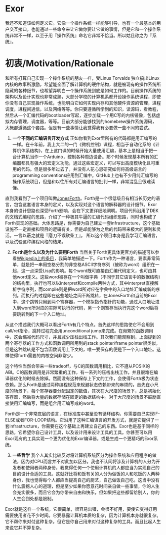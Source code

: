 # Exor
我还不知道该如何定义它。它像一个操作系统一样能够引导，也有一个最基本的用户交互接口，也能通过一些命令来让它做你要让它做的事情，但是它和一个操作系统非常不一样，以至于用『操作系统』命名它非常不恰当。所以姑且称之为『系统』。

# 初衷/Motivation/Rationale
和所有打算自己实现一个操作系统的朋友一样，受Linus Torvalds 独立搞出Linux内核的故事所激励，希望能全面了解计算机的硬件结构，就是被现有的操作系统所隐藏的各种细节，也希望弄明白一个操作系统到底是如何工作的。目前操作系统的架构以及设计实现也非常成熟，大部分学校的计算机系都开设操作系统课程，即使你没有自己实现操作系统，也能明白它如何实现内存和其他硬件资源的管理，进程调度，进程间通信，以及网络等等。你只要遵循所学到的知识，读源码，看教程，然后从一个汇编代码的bootloader写起，逐步加载一个用C写的内核镜像，包括虚拟内存管理，调度器，等等。目前大部分能够找到的homebrew操作系统源码，大概都遵循这个套路。但是有一些事情让我觉得我有必要做一些不同的尝试。

1. **一个不同的汇编语言开发方式**
 正如你看到Exor里所有的代码都是用汇编写的一样。在十年前，我上大二的一门《微机控制》课程，相当于自动化系的《计算机体系结构》，在上这门课的时候开始大量使用汇编，基本上是相当于把一台计算机当作一个Arduino，控制各种周边设备。那个时候发现基本所有的汇编器都具有强大的宏定义功能，通过这些宏定义，可以写出高度模块化且可重用的代码。但是很多年过去了，并没有人花心思研究如何将高级语言的programming conventions应用到汇编中。GitHub上也有不少用纯汇编写的操作系统项目，但是和以往所有对汇编语言的批判一样，非常混乱且很难读懂。

 直到我看到了一个项目叫做[JonesForth](http://git.annexia.org/?p=jonesforth.git;a=summary)。Forth是一个很低级且有相当长历史的语言，包含这套语言本身的定义，以及实现对这个语言的解释器的设计细节。Exor本身的设计思路也深受Forth影响，会在下文更详细地阐明。项目代码沿用了DEK的文档式编程的思路，介绍了一种极其牛逼的汇编代码组织思路，同时也构成了Forth实现的基础。大体思路是，你需要为自己建立一套infrastructure，这个基础设施不一定直接和项目的逻辑有关，但是却能够为之后的代码带来极大的便利和灵活。一言以蔽之就是『磨刀不误砍柴工』。 所以这个项目本身是我学习汇编语言，以及试验这种编程风格的结果。

2. **Forth是什么以及为什么要用Forth**
 当然关于Forth更具体更官方的描述可以参看[Wikipedia上的条目](https://en.wikipedia.org/wiki/Forth_(programming_language))，我简单地描述一下。Forth作为一种语言，要素非常简单，就是把一串用空格分割的非空格ASCII字符序列（被称为word）组织在一起，这一点深受Lisp的影响。每个word既可直接由汇编代码定义，也可由其他word定义。这些word被存在一个叫做字典（不同于其它语言中的数据结构）的结构里，执行也可以以interpret和compile两种方式，其中interpret直接解析字符序列，而compile则是把word所对应在字典中的入口地址汇编成新的序列。而执行的过程即在这些地址之间不断跳转，在JonesForth和当前的Exor中，这个跳转只用到两个寄存器，一个模拟指令指针的功能，通过入口地址进入到word所对应的实际可执行的代码，另一个则暂存当执行完这个word后将要跳转到的下一个入口地址。

 从这个描述我们大概可以看出Forth有几个特点。首先这样的思路使它不会用到call/ret指令，跳转过程完全用unconditional jump来完成。在频繁的函数调用中，这会缩减代码尺寸，并且减少压栈出栈工作。其次我们能观察到，上面提到的两个寄存器的工作方式和函数调用所用到的stack pointer/frame pointer很类似，但是这种跳转是不包含函数调用上下文的，唯一要保存的便是下一个入口地址。这样使得forth需要的内核空间非常少。

 这个特性当然会带来一些tradeoff，与C的函数调用相比，它不遵从POSIX的ABI。C的函数调用是非常繁重的工作，有一系列的压栈出栈工作，并且很难在编译器优化的时候去除掉。然而没有这种保存上下文的工作，会使得Forth极为状态依赖。那么Forth是通过两种编程规范来规避状态依赖带来的麻烦的，首先在小尺度的场景下，每个寄存器要分配固定的数值，其次在大尺度的场景下，总是初始化寄存器，然后将大量的数据存储在固定的数据结构中。对于大尺度的场景不鼓励直接使用汇编编写，而是组合用汇编写成的word。

 Forth是一个非常底层的语言，在标准库中甚至没有循环结构，你需要自己实现IF-ELSE或者FOR-LOOP结构。它沿用了这种汇编语言的开发方式，就是它提供了一套infrastructure，你需要在这个基础上再建立自己的东西。Exor也是基于同样的思路，它希望你自己设计工具，以及设计用来设计工具的工具。你甚至可以用Exor现有的工具实现一个更为优化的Exor编译器，或是生成一个更精巧的Exor系统。

3. **一些哲学**
 我个人其实比较反对将计算机系统区分为操作系统和应用程序的做法，因为对CPU而言并不对此加以区分。我也不认同将涉及计算机的人分为开发者和使用者两种身份，我觉得任何一个使用计算机的人都应当为实现自己的目的设计合适的工具。这就好比将和饭有关的人分为做饭的人和吃饭的人两种身份，我也觉得每个人都应当提高自己的厨艺，自己做饭自己吃。这当中没有什么震撼人心的道理，但是至少如果你愿意花时间亲自做一些事情，你的人生会充实很多，而且它会为你带来自由和快乐，但如果把这些都留给别人，你的人生会到处都是限制。

 Exor就是这样一个系统，它很简单，很容易出错，会很不好用，要使它变得好用需要使用者花不少时间。它要暴露计算机本质的复杂，因为计算机本身就很复杂。它不帮你来对付这种复杂，但它是你自己用来对付这种复杂的工具。而且比起人生来说它并不算复杂。

